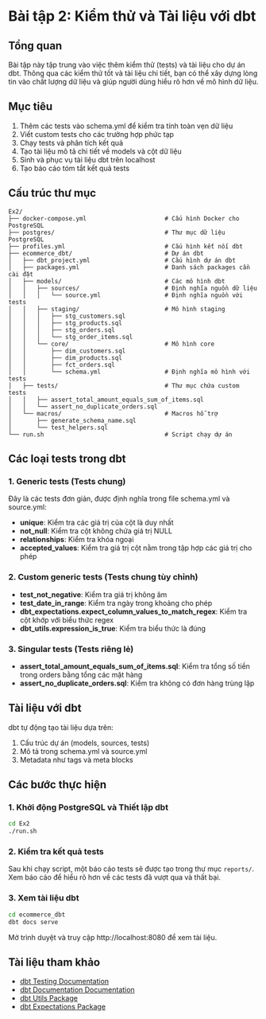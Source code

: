 # Bài tập 2: Kiểm thử và Tài liệu với dbt

## Tổng quan
Bài tập này tập trung vào việc thêm kiểm thử (tests) và tài liệu cho dự án dbt. Thông qua các kiểm thử tốt và tài liệu chi tiết, bạn có thể xây dựng lòng tin vào chất lượng dữ liệu và giúp người dùng hiểu rõ hơn về mô hình dữ liệu.

## Mục tiêu
1. Thêm các tests vào schema.yml để kiểm tra tính toàn vẹn dữ liệu
2. Viết custom tests cho các trường hợp phức tạp
3. Chạy tests và phân tích kết quả
4. Tạo tài liệu mô tả chi tiết về models và cột dữ liệu
5. Sinh và phục vụ tài liệu dbt trên localhost
6. Tạo báo cáo tóm tắt kết quả tests

## Cấu trúc thư mục
```
Ex2/
├── docker-compose.yml                      # Cấu hình Docker cho PostgreSQL
├── postgres/                               # Thư mục dữ liệu PostgreSQL
├── profiles.yml                            # Cấu hình kết nối dbt
├── ecommerce_dbt/                          # Dự án dbt
│   ├── dbt_project.yml                     # Cấu hình dự án dbt
│   ├── packages.yml                        # Danh sách packages cần cài đặt
│   ├── models/                             # Các mô hình dbt
│   │   ├── sources/                        # Định nghĩa nguồn dữ liệu
│   │   │   └── source.yml                  # Định nghĩa nguồn với tests
│   │   ├── staging/                        # Mô hình staging
│   │   │   ├── stg_customers.sql
│   │   │   ├── stg_products.sql
│   │   │   ├── stg_orders.sql
│   │   │   └── stg_order_items.sql
│   │   └── core/                           # Mô hình core
│   │       ├── dim_customers.sql
│   │       ├── dim_products.sql
│   │       ├── fct_orders.sql
│   │       └── schema.yml                  # Định nghĩa mô hình với tests
│   ├── tests/                              # Thư mục chứa custom tests
│   │   ├── assert_total_amount_equals_sum_of_items.sql
│   │   └── assert_no_duplicate_orders.sql
│   └── macros/                             # Macros hỗ trợ
│       ├── generate_schema_name.sql
│       └── test_helpers.sql
└── run.sh                                  # Script chạy dự án
```

## Các loại tests trong dbt

### 1. Generic tests (Tests chung)
Đây là các tests đơn giản, được định nghĩa trong file schema.yml và source.yml:
- **unique**: Kiểm tra các giá trị của cột là duy nhất
- **not_null**: Kiểm tra cột không chứa giá trị NULL
- **relationships**: Kiểm tra khóa ngoại
- **accepted_values**: Kiểm tra giá trị cột nằm trong tập hợp các giá trị cho phép

### 2. Custom generic tests (Tests chung tùy chỉnh)
- **test_not_negative**: Kiểm tra giá trị không âm
- **test_date_in_range**: Kiểm tra ngày trong khoảng cho phép
- **dbt_expectations.expect_column_values_to_match_regex**: Kiểm tra cột khớp với biểu thức regex
- **dbt_utils.expression_is_true**: Kiểm tra biểu thức là đúng

### 3. Singular tests (Tests riêng lẻ)
- **assert_total_amount_equals_sum_of_items.sql**: Kiểm tra tổng số tiền trong orders bằng tổng các mặt hàng
- **assert_no_duplicate_orders.sql**: Kiểm tra không có đơn hàng trùng lặp

## Tài liệu với dbt
dbt tự động tạo tài liệu dựa trên:
1. Cấu trúc dự án (models, sources, tests)
2. Mô tả trong schema.yml và source.yml
3. Metadata như tags và meta blocks

## Các bước thực hiện

### 1. Khởi động PostgreSQL và Thiết lập dbt
```bash
cd Ex2
./run.sh
```

### 2. Kiểm tra kết quả tests
Sau khi chạy script, một báo cáo tests sẽ được tạo trong thư mục `reports/`. Xem báo cáo để hiểu rõ hơn về các tests đã vượt qua và thất bại.

### 3. Xem tài liệu dbt
```bash
cd ecommerce_dbt
dbt docs serve
```
Mở trình duyệt và truy cập http://localhost:8080 để xem tài liệu.

## Tài liệu tham khảo
- [dbt Testing Documentation](https://docs.getdbt.com/docs/build/tests)
- [dbt Documentation Documentation](https://docs.getdbt.com/docs/collaborate/documentation)
- [dbt Utils Package](https://github.com/dbt-labs/dbt-utils)
- [dbt Expectations Package](https://github.com/calogica/dbt-expectations) 